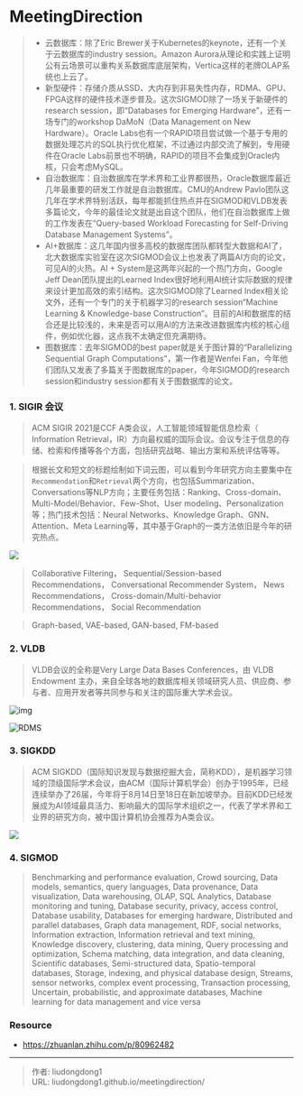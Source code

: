 # MeetingDirection


>- 云数据库：除了Eric Brewer关于Kubernetes的keynote，还有一个关于云数据库的industry session。Amazon Aurora从理论和实践上证明公有云场景可以重构关系数据库底层架构，Vertica这样的老牌OLAP系统也上云了。
>- 新型硬件：存储介质从SSD、大内存到非易失性内存，RDMA、GPU、FPGA这样的硬件技术逐步普及。这次SIGMOD除了一场关于新硬件的research session，即“Databases for Emerging Hardware”，还有一场专门的workshop DaMoN（Data Management on New Hardware）。Oracle Labs也有一个RAPID项目尝试做一个基于专用的数据处理芯片的SQL执行优化框架，不过通过内部交流了解到，专用硬件在Oracle Labs前景也不明确，RAPID的项目不会集成到Oracle内核，只会考虑MySQL。
>- 自治数据库：自治数据库在学术界和工业界都很热，Oracle数据库最近几年最重要的研发工作就是自治数据库。CMU的Andrew Pavlo团队这几年在学术界特别活跃，每年都能抓住热点并在SIGMOD和VLDB发表多篇论文，今年的最佳论文就是出自这个团队，他们在自治数据库上做的工作发表在“Query-based Workload Forecasting for Self-Driving Database Management Systems”。
>- AI+数据库：这几年国内很多高校的数据库团队都转型大数据和AI了，北大数据库实验室在这次SIGMOD会议上也发表了两篇AI方向的论文，可见AI的火热。AI + System是这两年兴起的一个热门方向，Google Jeff Dean团队提出的Learned Index很好地利用AI统计实际数据的规律来设计更加高效的索引结构。这次SIGMOD除了Learned Index相关论文外，还有一个专门的关于机器学习的research session“Machine Learning & Knowledge-base Construction”。目前的AI和数据库的结合还是比较浅的，未来是否可以用AI的方法来改进数据库内核的核心组件，例如优化器，这点我不太确定但充满期待。
>- 图数据库：去年SIGMOD的best paper就是关于图计算的“Parallelizing Sequential Graph Computations”，第一作者是Wenfei Fan，今年他们团队又发表了多篇关于图数据库的paper，今年SIGMOD的research session和industry session都有关于图数据库的论文。

### 1. SIGIR 会议

> ACM SIGIR 2021是CCF A类会议，人工智能领域智能信息检索（ Information Retrieval，IR）方向最权威的国际会议。会议专注于信息的存储、检索和传播等各个方面，包括研究战略、输出方案和系统评估等等。

> 根据长文和短文的标题绘制如下词云图，可以看到今年研究方向主要集中在`Recommendation`和`Retrieval`两个方向，也包括Summarization、Conversations等NLP方向；主要任务包括：Ranking、Cross-domain、Multi-Model/Behavior、Few-Shot、User modeling、Personalization等；热门技术包括：Neural Networks、Knowledge Graph、GNN、Attention、Meta Learning等，其中基于Graph的一类方法依旧是今年的研究热点。

![](https://gitee.com/github-25970295/blogpictureV2/raw/master/641)

> Collaborative Filtering，  Sequential/Session-based Recommendations，  Conversational Recommender System，  News Recommendations，  Cross-domain/Multi-behavior Recommendations， Social Recommendation

>Graph-based,  VAE-based,  GAN-based,  FM-based

### 2. VLDB

>VLDB会议的全称是Very Large Data Bases Conferences，由 VLDB Endowment 主办，来自全球各地的数据库相关领域研究人员、供应商、参与者、应用开发者等共同参与和关注的国际重大学术会议。

![img](https://gitee.com/github-25970295/blogpictureV2/raw/master/v2-68ea62f88e9eca8f7be379d7d3b9b9fc_720w.jpg)

![RDMS](https://gitee.com/github-25970295/blogpictureV2/raw/master/v2-2f6d2b9f1f4df1572cfcdf459ec8f63c_720w.jpg)



### 3. SIGKDD

>ACM SIGKDD（国际知识发现与数据挖掘大会，简称KDD），是机器学习领域的顶级国际学术会议，由ACM（国际计算机学会）创办于1995年，已经连续举办了26届，今年将于8月14日至18日在新加坡举办。目前KDD已经发展成为AI领域最具活力、影响最大的国际学术组织之一，代表了学术界和工业界的研究方向，被中国计算机协会推荐为A类会议。

![](https://gitee.com/github-25970295/blogpictureV2/raw/master/JkkpaA6B1TtPQ)

### 4. SIGMOD

> Benchmarking and performance evaluation,  Crowd sourcing,   Data models, semantics, query languages,   Data provenance,   Data visualization,   Data warehousing, OLAP, SQL Analytics,   Database monitoring and tuning,   Database security, privacy, access control,   Database usability,   Databases for emerging hardware,   Distributed and parallel databases,   Graph data management, RDF, social networks,   Information extraction,    Information retrieval and text mining,    Knowledge discovery, clustering, data mining,    Query processing and optimization,   Schema matching, data integration, and data cleaning,    Scientific databases,    Semi-structured data,   Spatio-temporal databases,   Storage, indexing, and physical database design,    Streams, sensor networks, complex event processing,    Transaction processing,    Uncertain, probabilistic, and approximate databases,    Machine learning for data management and vice versa

### Resource

- https://zhuanlan.zhihu.com/p/80962482


---

> 作者: liudongdong1  
> URL: liudongdong1.github.io/meetingdirection/  

